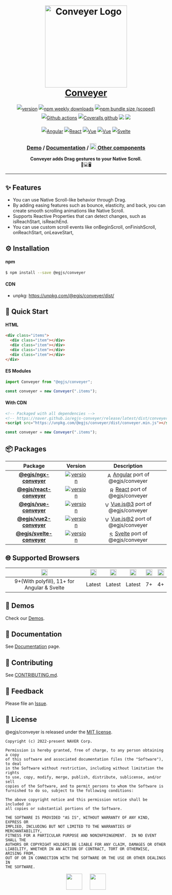 <h1 align="center" style="max-width: 100%;">
  <img width="256" alt="Conveyer Logo" src="https://naver.github.io/egjs-conveyer/img/logo.png" style="max-width: 100%;" /><br/>
  <a href="https://naver.github.io/egjs-conveyer/">Conveyer</a>
</h1>

<p align="center" style="line-height: 2;">
  <a href="https://www.npmjs.com/package/@egjs/conveyer" target="_blank"><img src="https://img.shields.io/npm/v/@egjs/conveyer.svg?style=flat-square&color=007acc&label=version&logo=NPM" alt="version" /></a>
  <a href="https://www.npmjs.com/package/@egjs/conveyer" target="_blank"><img alt="npm weekly downloads" src="https://img.shields.io/npm/dw/@egjs/conveyer?logo=npm&style=flat-square&color=007acc" /></a>
  <a href="https://www.npmjs.com/package/@egjs/conveyer" target="_blank"><img alt="npm bundle size (scoped)" src="https://img.shields.io/bundlephobia/minzip/@egjs/conveyer.svg?style=flat-square&label=%F0%9F%92%BE%20gzipped&color=007acc" /></a>
  <a href="https://github.com/naver/egjs-conveyer/actions" target="_blank"><img alt="Github actions" src="https://img.shields.io/github/workflow/status/naver/egjs-conveyer/Run%20tests?style=flat-square" /></a>
  <a href="https://coveralls.io/github/naver/egjs-conveyer?branch=master&style=flat-square" target="_blank"><img alt="Coveralls github" src="https://img.shields.io/coveralls/github/naver/egjs-conveyer.svg?style=flat-square&label=%E2%9C%85%20coverage" /></a>
  <a href="https://github.com/naver/egjs-conveyer/blob/main/LICENSE" target="_blank"><img src="https://img.shields.io/static/v1?style=flat-square&label=%F0%9F%93%9C%20license&message=MIT&color=08CE5D" /></a>
  <img src="https://img.shields.io/static/v1.svg?label=&message=TypeScript&color=294E80&style=flat-square&logo=typescript" />
</p>
<p align="center" style="line-height: 2;">
  <a href="https://github.com/naver/egjs-conveyer/blob/main/packages/ngx-conveyer/README.md" target="_blank"><img alt="Angular" src="https://img.shields.io/static/v1.svg?label=&message=Angular&style=flat-square&logo=Angular&color=dd0031" /></a>
  <a href="https://github.com/naver/egjs-conveyer/blob/main/packages/react-conveyer/README.md" target="_blank"><img alt="React" src="https://img.shields.io/static/v1.svg?label=&message=React&style=flat-square&logo=React&logoColor=white&color=61dafb" /></a>
  <a href="https://github.com/naver/egjs-conveyer/blob/main/packages/vue-conveyer/README.md" target="_blank"><img alt="Vue" src="https://img.shields.io/static/v1.svg?label=&message=Vue3&style=flat-square&logo=Vue.js&logoColor=white&color=42b883" /></a>
    <a href="https://github.com/naver/egjs-conveyer/blob/main/packages/vue2-conveyer/README.md" target="_blank"><img alt="Vue" src="https://img.shields.io/static/v1.svg?label=&message=Vue2&style=flat-square&logo=Vue.js&logoColor=white&color=42b883" /></a>
  <a href="https://github.com/naver/egjs-conveyer/blob/main/packages/svelte-conveyer/README.md" target="_blank"><img alt="Svelte" src="https://img.shields.io/static/v1.svg?label=&message=Svelte&style=flat-square&logo=svelte&logoColor=white&color=FF3E00" /></a>

</p>

<h3 align="center">
  <a href="https://naver.github.io/egjs-conveyer/">Demo</a> / <a href="https://naver.github.io/egjs-conveyer/docs/api/Conveyer">Documentation</a> / <a href="https://naver.github.io/egjs/"><img height="20" src="https://naver.github.io/egjs/img/logo.svg"/> Other components</a>
</h3>

<p align="center">
  <b>Conveyer adds Drag gestures to your Native Scroll.</b><br />📱💻🖥
</p>


-----

## ✨ Features
- You can use Native Scroll-like behavior through Drag.
- By adding easing features such as bounce, elasticity, and back, you can create smooth scrolling animations like Native Scroll.
- Supports Reactive Properties that can detect changes, such as isReachStart, isReachEnd.
- You can use custom scroll events like onBeginScroll, onFinishScroll, onReachStart, onLeaveStart,

## ⚙️ Installation
#### npm
```bash
$ npm install --save @egjs/conveyer
```

#### CDN
- unpkg: https://unpkg.com/@egjs/conveyer/dist/

## 🏃 Quick Start
#### HTML

```html
<div class="items">
  <div class="item"></div>
  <div class="item"></div>
  <div class="item"></div>
  <div class="item"></div>
</div>
```

#### ES Modules
```ts
import Conveyer from "@egjs/conveyer";

const conveyer = new Conveyer(".items");
```

#### With CDN
```html
<!-- Packaged with all dependencies -->
<!-- https://naver.github.io/egjs-conveyer/release/latest/dist/conveyer.min.js -->
<script src="https://unpkg.com/@egjs/conveyer/dist/conveyer.min.js"></script>
```

```js
const conveyer = new Conveyer(".items");
```


## 📦 Packages
|Package|Version|Description|
|:-----:|:-----:|:-----:|
|[**@egjs/ngx-conveyer**](https://github.com/naver/egjs-conveyer/blob/main/packages/ngx-conveyer/README.md)|<a href="https://www.npmjs.com/package/@egjs/ngx-conveyer" target="_blank"><img src="https://img.shields.io/npm/v/@egjs/ngx-conveyer.svg?style=flat-square&color=dd0031&label=%F0%9F%94%96" alt="version" /></a>|<img width="15" src="https://naver.github.io/egjs-conveyer/img/icons/angular.svg" valign="middle" alt="Angular" /> [Angular](https://angular.io/) port of @egjs/conveyer|
|[**@egjs/react-conveyer**](https://github.com/naver/egjs-conveyer/blob/main/packages/react-conveyer/README.md)|<a href="https://www.npmjs.com/package/@egjs/react-conveyer" target="_blank"><img src="https://img.shields.io/npm/v/@egjs/react-conveyer.svg?style=flat-square&color=00d8ff&label=%F0%9F%94%96" alt="version" /></a>|<img width="15" src="https://naver.github.io/egjs-conveyer/img/icons/react.svg" valign="middle" alt="React" /> [React](https://reactjs.org/) port of @egjs/conveyer|
|[**@egjs/vue-conveyer**](https://github.com/naver/egjs-conveyer/blob/main/packages/vue-conveyer/README.md)|<a href="https://www.npmjs.com/package/@egjs/vue-conveyer" target="_blank"><img src="https://img.shields.io/npm/v/@egjs/vue-conveyer.svg?style=flat-square&color=42b883&label=%F0%9F%94%96" alt="version" /></a>|<img width="15" src="https://naver.github.io/egjs-conveyer/img/icons/vue.svg" valign="middle" alt="Vue.js" /> [Vue.js@3](https://vuejs.org/v2/guide/index.html) port of @egjs/conveyer|
|[**@egjs/vue2-conveyer**](https://github.com/naver/egjs-conveyer/blob/main/packages/vue2-conveyer/README.md)|<a href="https://www.npmjs.com/package/@egjs/vue2-conveyer" target="_blank"><img src="https://img.shields.io/npm/v/@egjs/vue2-conveyer.svg?style=flat-square&color=42b883&label=%F0%9F%94%96" alt="version" /></a>|<img width="15" src="https://naver.github.io/egjs-conveyer/img/icons/vue.svg" valign="middle" alt="Vue.js" /> [Vue.js@2](https://v3.vuejs.org/) port of @egjs/conveyer|
|[**@egjs/svelte-conveyer**](https://github.com/naver/egjs-conveyer/blob/main/packages/svelte-conveyer/README.md)|<a href="https://www.npmjs.com/package/@egjs/svelte-conveyer" target="_blank"><img src="https://img.shields.io/npm/v/@egjs/svelte-conveyer.svg?style=flat-square&color=FF3E00&label=%F0%9F%94%96" alt="version" /></a>|<img width="15" src="https://naver.github.io/egjs-conveyer/img/icons/svelte.svg" valign="middle" alt="Svelte" /> [Svelte](https://svelte.dev/) port of @egjs/conveyer|

## 🌐 Supported Browsers
|<img width="20" src="https://simpleicons.org/icons/internetexplorer.svg" alt="IE" />|<img width="20" src="https://simpleicons.org/icons/googlechrome.svg" alt="Chrome" />|<img width="20" src="https://simpleicons.org/icons/firefoxbrowser.svg" alt="Firefox" />|<img width="20" src="https://simpleicons.org/icons/safari.svg" alt="Safari" />|<img width="20" src="https://simpleicons.org/icons/apple.svg" alt="iOS" />|<img width="20" src="https://simpleicons.org/icons/android.svg" alt="Android" />|
|:---:|:---:|:---:|:---:|:---:|:---:|
|9+(With polyfill), 11+ for Angular & Svelte|Latest|Latest|Latest|7+|4+|

## 📼 Demos
Check our [Demos](https://naver.github.io/egjs-conveyer/).

## 📖 Documentation
See [Documentation](https://naver.github.io/egjs-conveyer/release/latest/doc/index.html) page.

## 🙌 Contributing
See [CONTRIBUTING.md](https://github.com/naver/egjs-conveyer/blob/main/CONTRIBUTING.md).

## 📝 Feedback
Please file an [Issue](https://github.com/naver/egjs-conveyer/issues).


## 📜 License
@egjs/conveyer is released under the [MIT license](LICENSE).

```
Copyright (c) 2022-present NAVER Corp.

Permission is hereby granted, free of charge, to any person obtaining a copy
of this software and associated documentation files (the "Software"), to deal
in the Software without restriction, including without limitation the rights
to use, copy, modify, merge, publish, distribute, sublicense, and/or sell
copies of the Software, and to permit persons to whom the Software is
furnished to do so, subject to the following conditions:

The above copyright notice and this permission notice shall be included in
all copies or substantial portions of the Software.

THE SOFTWARE IS PROVIDED "AS IS", WITHOUT WARRANTY OF ANY KIND, EXPRESS OR
IMPLIED, INCLUDING BUT NOT LIMITED TO THE WARRANTIES OF MERCHANTABILITY,
FITNESS FOR A PARTICULAR PURPOSE AND NONINFRINGEMENT.  IN NO EVENT SHALL THE
AUTHORS OR COPYRIGHT HOLDERS BE LIABLE FOR ANY CLAIM, DAMAGES OR OTHER
LIABILITY, WHETHER IN AN ACTION OF CONTRACT, TORT OR OTHERWISE, ARISING FROM,
OUT OF OR IN CONNECTION WITH THE SOFTWARE OR THE USE OR OTHER DEALINGS IN
THE SOFTWARE.
```

<p align="center">
  <a href="https://naver.github.io/egjs/"><img height="50" src="https://naver.github.io/egjs/img/logotype1_black.svg" /></a>&nbsp;&nbsp;&nbsp;&nbsp;&nbsp;&nbsp;<a href="https://github.com/naver"><img height="50" src="https://naver.github.io/OpenSourceGuide/book/assets/naver_logo.png" /></a>
</p>

